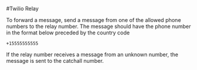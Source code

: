 #Twilio Relay

To forward a message, send a message from one of the allowed phone numbers to the relay number. The message should have the phone number in the format below preceded by the country code

    +15555555555

If the relay number receives a message from an unknown number, the message is sent to the catchall number.